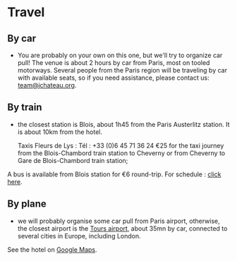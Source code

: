 # Travel

<!-- MACRO{snippet|debug=false|ignoreDownloadError=false|verbatim=false|file=src/site/resources/fragments/breadcrum.snippet.html} -->

## By car

* You are probably on your own on this one, but we'll try to organize car pull! The venue is about 2 hours by car from Paris, most on tooled motorways. Several people from the Paris region will be traveling by car with available seats, so if you need assistance, please contact us: [team@jchateau.org](mailto:team@jchateau.org).

## By train

* the closest station is Blois, about 1h45 from the Paris Austerlitz station. It is about 10km from the hotel.

  Taxis Fleurs de Lys :
  Tél : +33 (0)6 45 71 36 24
  €25 for the taxi journey from the Blois-Chambord train station to Cheverny or from Cheverny to Gare de Blois-Chambord train station;

A bus is available from Blois station for €6 round-trip. For schedule : [click here](https://www.remi-centrevaldeloire.fr/wp-content/uploads/Remi_Flyer_Horaires_Chateau_BD.pdf).  

## By plane

* we will probably organise some car pull from Paris airport, otherwise, the closest airport is the [Tours airport](https://www.tours.aeroport.fr/), about 35mn by car, connected to several cities in Europe, including London.

See the hotel on [Google Maps](https://goo.gl/maps/TNH8XL14ciDEovxd8). 
